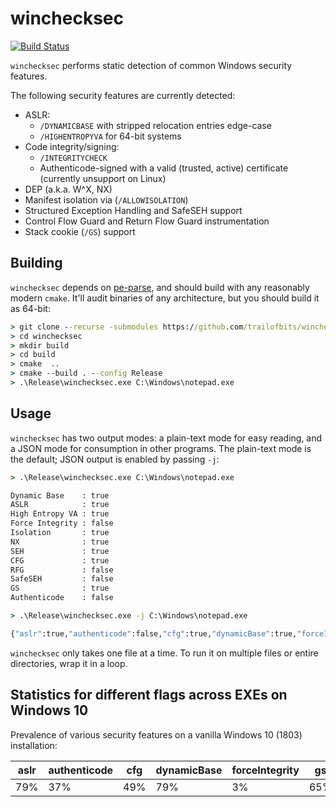 winchecksec
===========

[![Build Status](https://img.shields.io/github/workflow/status/trailofbits/winchecksec/CI/master)](https://github.com/trailofbits/winchecksec/actions?query=workflow%3ACI)

`winchecksec` performs static detection of common Windows security features.

The following security features are currently detected:

* ASLR:
    * `/DYNAMICBASE` with stripped relocation entries edge-case
    * `/HIGHENTROPYVA` for 64-bit systems
* Code integrity/signing:
    * `/INTEGRITYCHECK`
    * Authenticode-signed with a valid (trusted, active) certificate (currently unsupport on Linux)
* DEP (a.k.a. W^X, NX)
* Manifest isolation via (`/ALLOWISOLATION`)
* Structured Exception Handling and SafeSEH support
* Control Flow Guard and Return Flow Guard instrumentation
* Stack cookie (`/GS`) support

## Building

`winchecksec` depends on [pe-parse](https://github.com/trailofbits/pe-parse), and should build
with any reasonably modern `cmake`. It'll audit binaries of any architecture,
but you should build it as 64-bit:

```cmd
> git clone --recurse -submodules https://github.com/trailofbits/winchecksec.git
> cd winchecksec
> mkdir build
> cd build
> cmake  ..
> cmake --build . --config Release
> .\Release\winchecksec.exe C:\Windows\notepad.exe
```

## Usage

`winchecksec` has two output modes: a plain-text mode for easy reading, and a JSON mode
for consumption in other programs. The plain-text mode is the default; JSON output is
enabled by passing `-j`:

```cmd
> .\Release\winchecksec.exe C:\Windows\notepad.exe

Dynamic Base    : true
ASLR            : true
High Entropy VA : true
Force Integrity : false
Isolation       : true
NX              : true
SEH             : true
CFG             : true
RFG             : false
SafeSEH         : false
GS              : true
Authenticode    : false

> .\Release\winchecksec.exe -j C:\Windows\notepad.exe

{"aslr":true,"authenticode":false,"cfg":true,"dynamicBase":true,"forceIntegrity":false,"gs":true,"highEntropyVA":true,"isolation":true,"nx":true,"path":"C:\\Windows\\notepad.exe","rfg":false,"safeSEH":false,"seh":true}
```

`winchecksec` only takes one file at a time. To run it on multiple files or entire directories,
wrap it in a loop.

## Statistics for different flags across EXEs on Windows 10

Prevalence of various security features on a vanilla Windows 10 (1803) installation:

| aslr | authenticode | cfg | dynamicBase | forceIntegrity | gs | highEntropyVA |  isolation |  nx |  rfg | safeSEH |  seh |
| ---- | ------------ | --- | ----------- | -------------- | -- | ------------- | ---------- | --- | ---  | ------- | --- |
| 79%	| 37% | 49%	| 79% | 3% | 65% | 43% | 100% | 79% | 6% | 25%| 91% |
